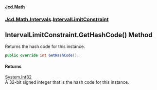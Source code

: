 #### [Jcd.Math](index.md 'index')
### [Jcd.Math.Intervals](Jcd.Math.Intervals.md 'Jcd.Math.Intervals').[IntervalLimitConstraint](Jcd.Math.Intervals.IntervalLimitConstraint.md 'Jcd.Math.Intervals.IntervalLimitConstraint')

## IntervalLimitConstraint.GetHashCode() Method

Returns the hash code for this instance.

```csharp
public override int GetHashCode();
```

#### Returns
[System.Int32](https://docs.microsoft.com/en-us/dotnet/api/System.Int32 'System.Int32')  
A 32-bit signed integer that is the hash code for this instance.